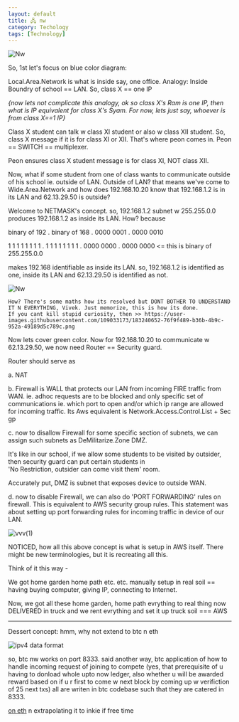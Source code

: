 ```yaml
---
layout: default
title: 🖧 nw
category: Techology
tags: [Technology]
---
```


![Nw](https://user-images.githubusercontent.com/11883023/221647157-ecf74482-b68f-4a9b-8db7-607d56e4a783.png)

So, 1st let's focus on blue color diagram:  

Local.Area.Network is what is inside say, one office. 
Analogy: Inside Boundry of school == LAN.
So, class X == one IP  

_{now lets not complicate this analogy, ok so class X's Ram is one IP, then what is IP equivalent for class X's Syam. For now, lets just say, whoever is from class X==1 IP}_

Class X student can talk w class XI student or also w class XII student. So, class X message if it is for class XI or XII. That's where peon comes in. 
Peon == SWITCH == multiplexer.          

 Peon ensures class X student message is for class XI, NOT class XII.

Now, what if some student from one of class wants to communicate outside of his school ie. outside of LAN. Outside of LAN? that means we've come to Wide.Area.Network
and how does 192.168.10.20 know that 192.168.1.2 is in its LAN and 62.13.29.50 is outside? 

Welcome to NETMASK's concept.
so, 192.168.1.2 subnet w 255.255.0.0 produces 192.168.1.2 as inside its LAN. How? 
because 

binary of 192   .  binary of 168   . 0000  0001 . 0000 0010

1 1 1 1 1 1 1 1 . 1 1 1 1 1 1 1 1  . 0000  0000 . 0000 0000  <= this is binary of 255.255.0.0

makes 192.168 identifiable as inside its LAN.  so, 192.168.1.2 is identified as one, inside its LAN and 62.13.29.50 is identified as not.

![Nw](https://user-images.githubusercontent.com/11883023/221634022-a34639ca-ca31-4974-9df8-6ba4ef306d36.png)

```
How? There's some maths how its resolved but DONT BOTHER TO UNDERSTAND IT N EVERYTHING, Vivek. Just memorize, this is how its done. 
If you cant kill stupid curiosity, then >> https://user-images.githubusercontent.com/109033173/183240652-76f9f489-b36b-4b9c-952a-49189d5c789c.png
```

Now lets cover green color.
Now for 192.168.10.20 to communicate w 62.13.29.50, we now need Router == Security guard. 

Router should serve as

a. NAT 

b. Firewall is WALL that protects our LAN from incoming FIRE traffic from WAN. ie. adhoc requests are to be blocked and only specific set of communications
ie. which port to open and/or which ip range are allowed for incoming traffic.
 Its Aws equivalent is Network.Access.Control.List + Sec gp
 
c. now to disallow Firewall for some specific section of subnets, we can assign such subnets as DeMilitarize.Zone DMZ.

 It's like in our school, if we allow some students to be visited by outsider, then security guard can put certain students in  
'No Restriction, outsider can come visit them' room.    

Accurately put, DMZ is subnet that exposes device to outside WAN.

d. now to disable Firewall, we can also do 'PORT FORWARDING' rules on firewall. This is equivalent to AWS security group rules. This statement was about setting up 
port forwarding rules for incoming traffic in device of our LAN.

![vvv(1)](https://github.com/user-attachments/assets/dcc232d6-97f3-4746-99e1-131e0f95db33)

NOTICED, how all this above concept is what is setup in AWS itself. There might be new terminologies, but it is recreating all this.

Think of it this way -

We got home garden home path etc. etc. manually setup in real soil == having buying computer, giving IP, connecting to Internet.

Now, we got all these home garden, home path evrything to real thing now DELIVERED in truck and we rent evrything and set it up truck soil === AWS

---
Dessert concept: hmm, why not extend to btc n eth

![ipv4 data format](https://github.com/user-attachments/assets/c4629ed9-c99c-4abd-9d72-bfe573ba92e0)

so, btc nw works on port 8333. said another way, btc application of how to handle incoming request of joining to compete (yes, that prerequisite of u having to donload whole upto now ledger, also whether u will be awarded reward based on if u r first to come w next block by coming up w verifiction of 25 next txs) all are writen in btc codebase such that they are catered in 8333.

[on eth](https://ethereum.org/en/developers/docs/networking-layer/network-addresses/)
n extrapolating it to inkie if free time
